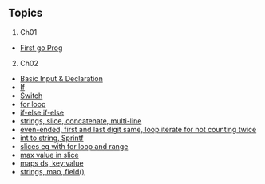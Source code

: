 ## Topics

1. Ch01
  - [First go Prog](https://github.com/rudyredhat/go_2/blob/main/Ch01/welcome.go)
2. Ch02
  - [Basic Input & Declaration](https://github.com/rudyredhat/go_2/blob/main/Ch02/02_01/mean_complete.go)
  - [If](https://github.com/rudyredhat/go_2/blob/main/Ch02/02_02/if_complete.go)
  - [Switch](https://github.com/rudyredhat/go_2/blob/main/Ch02/02_02/switch_complete.go)
  - [for loop](https://github.com/rudyredhat/go_2/blob/main/Ch02/02_03/for_complete.go)
  - [if-else if-else](https://github.com/rudyredhat/go_2/blob/main/Ch02/02_05/fizzbuzz.go)
  - [strings, slice, concatenate, multi-line](https://github.com/rudyredhat/go_2/blob/main/Ch02/02_06/strings_complete.go)
  - [even-ended, first and last digit same, loop iterate for not counting twice](https://github.com/rudyredhat/go_2/blob/main/Ch02/02_08/even_ended.go)
  - [int to string, Sprintf](https://github.com/rudyredhat/go_2/blob/main/Ch02/02_08/sprintf.go)
  - [slices eg with for loop and range](https://github.com/rudyredhat/go_2/blob/main/Ch02/02_09/slices_complete.go)
  - [max value in slice](https://github.com/rudyredhat/go_2/blob/main/Ch02/02_11/max.go)
  - [maps ds, key:value](https://github.com/rudyredhat/go_2/blob/main/Ch02/02_12/maps.go)
  - [strings, mao, field()](https://github.com/rudyredhat/go_2/blob/main/Ch02/02_14/words.go)
  
